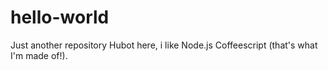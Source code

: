 # hello-world
Just another repository
Hubot here, i like Node.js Coffeescript (that's what I'm made of!).
